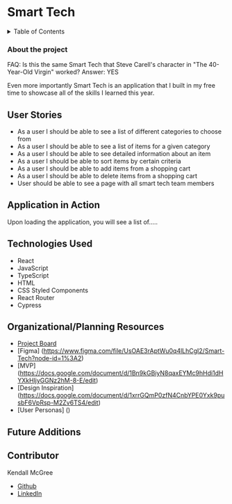 # Smart Tech

<details>
  <summary>Table of Contents</summary>
  <ol>
    <li><a href="#about-the-challenge">About the Project/a></li>
    <li><a href="#about-the-challenge">User Stories/a></li>
    <li><a href="#application-in-action">Application in Action</a></li>
    <li><a href="#technologies-used">Technologies Used</a></li>
    <li><a href="#organizational-resources">Organizational/Planning Resources</a></li>
    <li><a href="#future-additions">Future Additions</a></li>
    <li><a href="#contributor">Contributor</a></li>
  </ol>
</details>

### About the project
FAQ: Is this the same Smart Tech that Steve Carell's character in "The 40-Year-Old Virgin" worked? Answer: YES 

Even more importantly Smart Tech is an application that I built in my free time to showcase all of the skills I learned this year.

## User Stories
- As a user I should be able to see a list of different categories to choose from
- As a user I should be able to see a list of items for a given category
- As a user I should be able to see detailed information about an item
- As a user I should be able to sort items by certain criteria
- As a user I should be able to add items from a shopping cart
- As a user I should be able to delete items from a shopping cart
- User should be able to see a page with all smart tech team members

## Application in Action

Upon loading the application, you will see a list of.....

## Technologies Used

- React
- JavaScript
- TypeScript
- HTML
- CSS Styled Components
- React Router
- Cypress


## Organizational/Planning Resources
 - [Project Board](https://github.com/users/kendallm360/projects/4/views/1)
 - [Figma] (https://www.figma.com/file/UsOAE3rAptWu0q4lLhCgI2/Smart-Tech?node-id=1%3A2)
 - [MVP] (https://docs.google.com/document/d/1Bn9kGBiyN8qaxEYMc9hHdi1dHYXkHljyGGNz2hM-8-E/edit)
 - [Design Inspiration] (https://docs.google.com/document/d/1xrrGQmP0zfN4CnbYPE0Yxk9pusbF6VpRsp-M2Zv6TS4/edit)
 - [User Personas] ()


## Future Additions


## Contributor
  Kendall McGree
 - [Github](https://github.com/kendallm360)
 - [LinkedIn](https://www.linkedin.com/in/kendall-mcgree/)


